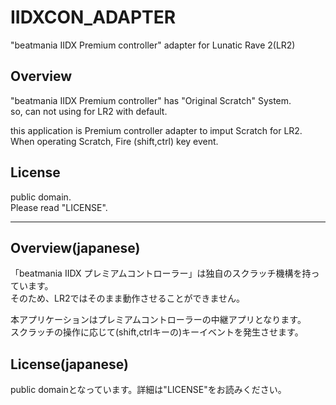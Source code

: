 # IIDXCON_ADAPTER
"beatmania IIDX Premium controller" adapter for Lunatic Rave 2(LR2)

## Overview
"beatmania IIDX Premium controller" has "Original Scratch" System.<br>
so, can not using for LR2 with default.

this application is Premium controller adapter to imput Scratch for LR2.<br>
When operating Scratch, Fire (shift,ctrl) key event.

## License
public domain.<br>
Please read "LICENSE".

***
## Overview(japanese)
「beatmania IIDX プレミアムコントローラー」は独自のスクラッチ機構を持っています。<br>
そのため、LR2ではそのまま動作させることができません。

本アプリケーションはプレミアムコントローラーの中継アプリとなります。<br>
スクラッチの操作に応じて(shift,ctrlキーの)キーイベントを発生させます。

## License(japanese)
public domainとなっています。詳細は"LICENSE"をお読みください。
